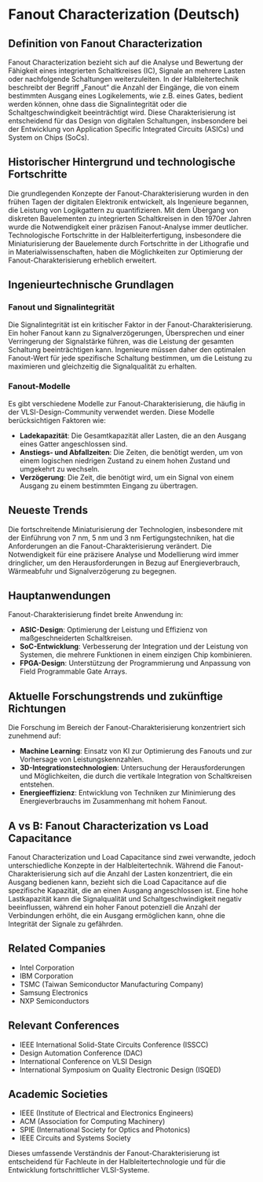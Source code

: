 # Fanout Characterization (Deutsch)

## Definition von Fanout Characterization

Fanout Characterization bezieht sich auf die Analyse und Bewertung der Fähigkeit eines integrierten Schaltkreises (IC), Signale an mehrere Lasten oder nachfolgende Schaltungen weiterzuleiten. In der Halbleitertechnik beschreibt der Begriff „Fanout“ die Anzahl der Eingänge, die von einem bestimmten Ausgang eines Logikelements, wie z.B. eines Gates, bedient werden können, ohne dass die Signalintegrität oder die Schaltgeschwindigkeit beeinträchtigt wird. Diese Charakterisierung ist entscheidend für das Design von digitalen Schaltungen, insbesondere bei der Entwicklung von Application Specific Integrated Circuits (ASICs) und System on Chips (SoCs).

## Historischer Hintergrund und technologische Fortschritte

Die grundlegenden Konzepte der Fanout-Charakterisierung wurden in den frühen Tagen der digitalen Elektronik entwickelt, als Ingenieure begannen, die Leistung von Logikgattern zu quantifizieren. Mit dem Übergang von diskreten Bauelementen zu integrierten Schaltkreisen in den 1970er Jahren wurde die Notwendigkeit einer präzisen Fanout-Analyse immer deutlicher. Technologische Fortschritte in der Halbleiterfertigung, insbesondere die Miniaturisierung der Bauelemente durch Fortschritte in der Lithografie und in Materialwissenschaften, haben die Möglichkeiten zur Optimierung der Fanout-Charakterisierung erheblich erweitert.

## Ingenieurtechnische Grundlagen

### Fanout und Signalintegrität

Die Signalintegrität ist ein kritischer Faktor in der Fanout-Charakterisierung. Ein hoher Fanout kann zu Signalverzögerungen, Übersprechen und einer Verringerung der Signalstärke führen, was die Leistung der gesamten Schaltung beeinträchtigen kann. Ingenieure müssen daher den optimalen Fanout-Wert für jede spezifische Schaltung bestimmen, um die Leistung zu maximieren und gleichzeitig die Signalqualität zu erhalten.

### Fanout-Modelle

Es gibt verschiedene Modelle zur Fanout-Charakterisierung, die häufig in der VLSI-Design-Community verwendet werden. Diese Modelle berücksichtigen Faktoren wie:

- **Ladekapazität**: Die Gesamtkapazität aller Lasten, die an den Ausgang eines Gatter angeschlossen sind.
- **Anstiegs- und Abfallzeiten**: Die Zeiten, die benötigt werden, um von einem logischen niedrigen Zustand zu einem hohen Zustand und umgekehrt zu wechseln.
- **Verzögerung**: Die Zeit, die benötigt wird, um ein Signal von einem Ausgang zu einem bestimmten Eingang zu übertragen.

## Neueste Trends

Die fortschreitende Miniaturisierung der Technologien, insbesondere mit der Einführung von 7 nm, 5 nm und 3 nm Fertigungstechniken, hat die Anforderungen an die Fanout-Charakterisierung verändert. Die Notwendigkeit für eine präzisere Analyse und Modellierung wird immer dringlicher, um den Herausforderungen in Bezug auf Energieverbrauch, Wärmeabfuhr und Signalverzögerung zu begegnen.

## Hauptanwendungen

Fanout-Charakterisierung findet breite Anwendung in:

- **ASIC-Design**: Optimierung der Leistung und Effizienz von maßgeschneiderten Schaltkreisen.
- **SoC-Entwicklung**: Verbesserung der Integration und der Leistung von Systemen, die mehrere Funktionen in einem einzigen Chip kombinieren.
- **FPGA-Design**: Unterstützung der Programmierung und Anpassung von Field Programmable Gate Arrays.

## Aktuelle Forschungstrends und zukünftige Richtungen

Die Forschung im Bereich der Fanout-Charakterisierung konzentriert sich zunehmend auf:

- **Machine Learning**: Einsatz von KI zur Optimierung des Fanouts und zur Vorhersage von Leistungskennzahlen.
- **3D-Integrationstechnologien**: Untersuchung der Herausforderungen und Möglichkeiten, die durch die vertikale Integration von Schaltkreisen entstehen.
- **Energieeffizienz**: Entwicklung von Techniken zur Minimierung des Energieverbrauchs im Zusammenhang mit hohem Fanout.

## A vs B: Fanout Characterization vs Load Capacitance

Fanout Characterization und Load Capacitance sind zwei verwandte, jedoch unterschiedliche Konzepte in der Halbleitertechnik. Während die Fanout-Charakterisierung sich auf die Anzahl der Lasten konzentriert, die ein Ausgang bedienen kann, bezieht sich die Load Capacitance auf die spezifische Kapazität, die an einen Ausgang angeschlossen ist. Eine hohe Lastkapazität kann die Signalqualität und Schaltgeschwindigkeit negativ beeinflussen, während ein hoher Fanout potenziell die Anzahl der Verbindungen erhöht, die ein Ausgang ermöglichen kann, ohne die Integrität der Signale zu gefährden.

## Related Companies

- Intel Corporation
- IBM Corporation
- TSMC (Taiwan Semiconductor Manufacturing Company)
- Samsung Electronics
- NXP Semiconductors

## Relevant Conferences

- IEEE International Solid-State Circuits Conference (ISSCC)
- Design Automation Conference (DAC)
- International Conference on VLSI Design
- International Symposium on Quality Electronic Design (ISQED)

## Academic Societies

- IEEE (Institute of Electrical and Electronics Engineers)
- ACM (Association for Computing Machinery)
- SPIE (International Society for Optics and Photonics)
- IEEE Circuits and Systems Society

Dieses umfassende Verständnis der Fanout-Charakterisierung ist entscheidend für Fachleute in der Halbleitertechnologie und für die Entwicklung fortschrittlicher VLSI-Systeme.